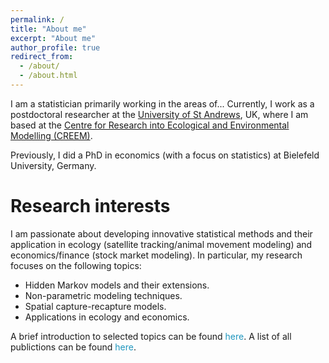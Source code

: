 ```yaml
---
permalink: /
title: "About me"
excerpt: "About me"
author_profile: true
redirect_from: 
  - /about/
  - /about.html
---
```


I am a statistician primarily working in the areas of... Currently, I work as a postdoctoral researcher at the <span style="color: #1f96be;"><a href="https://www.st-andrews.ac.uk/" target="_blank">University of St Andrews</a></span>, UK, where I am based at the <span style="color: #1f96be;"><a href="https://www.creem.st-andrews.ac.uk/" target="_blank"> Centre for Research into Ecological and Environmental Modelling (CREEM)</a></span>.

Previously, I did a PhD in economics (with a focus on statistics) at Bielefeld University, Germany.

Research interests
======

I am passionate about developing innovative statistical methods and their application in ecology (satellite tracking/animal movement modeling) and economics/finance (stock market modeling). In particular, my research focuses on the following topics:

- Hidden Markov models and their extensions.
- Non-parametric modeling techniques.
- Spatial capture-recapture models. 
- Applications in ecology and economics.

A brief introduction to selected topics can be found <span style="color: #1f96be;">here</span>. A list of all publictions can be found <span style="color: #1f96be;">here</span>.
